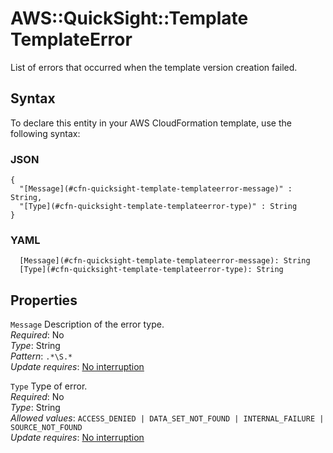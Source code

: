 # AWS::QuickSight::Template TemplateError<a name="aws-properties-quicksight-template-templateerror"></a>

List of errors that occurred when the template version creation failed\.

## Syntax<a name="aws-properties-quicksight-template-templateerror-syntax"></a>

To declare this entity in your AWS CloudFormation template, use the following syntax:

### JSON<a name="aws-properties-quicksight-template-templateerror-syntax.json"></a>

```
{
  "[Message](#cfn-quicksight-template-templateerror-message)" : String,
  "[Type](#cfn-quicksight-template-templateerror-type)" : String
}
```

### YAML<a name="aws-properties-quicksight-template-templateerror-syntax.yaml"></a>

```
  [Message](#cfn-quicksight-template-templateerror-message): String
  [Type](#cfn-quicksight-template-templateerror-type): String
```

## Properties<a name="aws-properties-quicksight-template-templateerror-properties"></a>

`Message`  <a name="cfn-quicksight-template-templateerror-message"></a>
Description of the error type\.  
*Required*: No  
*Type*: String  
*Pattern*: `.*\S.*`  
*Update requires*: [No interruption](https://docs.aws.amazon.com/AWSCloudFormation/latest/UserGuide/using-cfn-updating-stacks-update-behaviors.html#update-no-interrupt)

`Type`  <a name="cfn-quicksight-template-templateerror-type"></a>
Type of error\.  
*Required*: No  
*Type*: String  
*Allowed values*: `ACCESS_DENIED | DATA_SET_NOT_FOUND | INTERNAL_FAILURE | SOURCE_NOT_FOUND`  
*Update requires*: [No interruption](https://docs.aws.amazon.com/AWSCloudFormation/latest/UserGuide/using-cfn-updating-stacks-update-behaviors.html#update-no-interrupt)